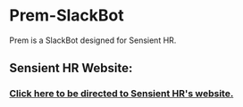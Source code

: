 # Prem-SlackBot
Prem is a SlackBot designed for Sensient HR.

## Sensient HR Website: 
### [Click here to be directed to Sensient HR's website.](http://sensienthr.com/)
